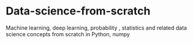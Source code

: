 # Data-science-from-scratch
Machine learning, deep learning, probability , statistics and related data science concepts from scratch in Python, numpy
